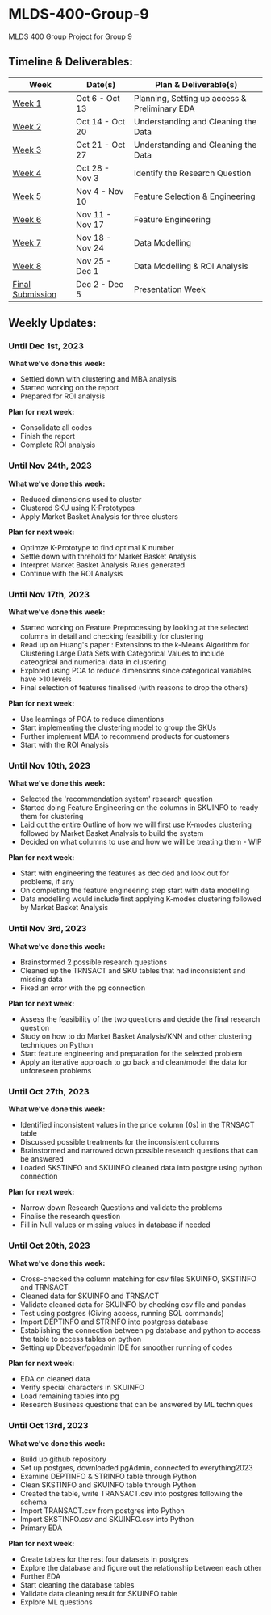 # MLDS-400-Group-9
MLDS 400 Group Project for Group 9

## Timeline & Deliverables: 
| Week | Date(s) | Plan & Deliverable(s) |
|----------|----------|----------|
| [Week 1](https://github.com/MSIA/MLDS-400-Group-9/tree/main/Week1)| Oct 6 - Oct 13 | Planning, Setting up access & Preliminary EDA |
| [Week 2](https://github.com/MSIA/MLDS-400-Group-9/tree/main/Week2)| Oct 14 - Oct 20 | Understanding and Cleaning the Data | 
| [Week 3](https://github.com/MSIA/MLDS-400-Group-9/tree/main/Week3)| Oct 21 - Oct 27 | Understanding and Cleaning the Data | 
| [Week 4](https://github.com/MSIA/MLDS-400-Group-9/tree/main/Week4)| Oct 28 - Nov 3 | Identify the Research Question | 
| [Week 5](https://github.com/MSIA/MLDS-400-Group-9/tree/main/Week5)| Nov 4 - Nov 10 | Feature Selection & Engineering | 
| [Week 6](https://github.com/MSIA/MLDS-400-Group-9/tree/main/Week6)| Nov 11 - Nov 17 | Feature Engineering|
| [Week 7](https://github.com/MSIA/MLDS-400-Group-9/tree/main/Week7)| Nov 18 - Nov 24 | Data Modelling| 
| [Week 8](https://github.com/MSIA/MLDS-400-Group-9/tree/main/Week8)| Nov 25 - Dec 1 | Data Modelling & ROI Analysis| 
| [Final Submission](https://github.com/MSIA/MLDS-400-Group-9/tree/main/Final%20Submission)| Dec 2 - Dec 5 | Presentation Week | 


## Weekly Updates: 

### Until Dec 1st, 2023
**What we’ve done this week:**
- Settled down with clustering and MBA analysis
- Started working on the report
- Prepared for ROI analysis

**Plan for next week:**
- Consolidate all codes
- Finish the report
- Complete ROI analysis

### Until Nov 24th, 2023
**What we’ve done this week:**
- Reduced dimensions used to cluster
- Clustered SKU using K-Prototypes
- Apply Market Basket Analysis for three clusters

**Plan for next week:**
- Optimze K-Prototype to find optimal K number
- Settle down with threhold for Market Basket Analysis
- Interpret Market Basket Analysis Rules generated
- Continue with the ROI Analysis

### Until Nov 17th, 2023
**What we’ve done this week:**
- Started working on Feature Preprocessing by looking at the selected columns in detail and checking feasibility for clustering
- Read up on Huang's paper : Extensions to the k-Means Algorithm for Clustering Large Data Sets with Categorical Values to include cateogrical and numerical data in clustering
- Explored using PCA to reduce dimensions since categorical variables have >10 levels
- Final selection of features finalised (with reasons to drop the others)

**Plan for next week:**
- Use learnings of PCA to reduce dimentions
- Start implementing the clustering model to group the SKUs
- Further implement MBA to recommend products for customers 
- Start with the ROI Analysis
  
### Until Nov 10th, 2023
**What we’ve done this week:**
- Selected the 'recommendation system' research question
- Started doing Feature Engineering on the columns in SKUINFO to ready them for clustering
- Laid out the entire Outline of how we will first use K-modes clustering followed by Market Basket Analysis to build the system
- Decided on what columns to use and how we will be treating them - WIP

**Plan for next week:**
- Start with engineering the features as decided and look out for problems, if any
- On completing the feature engineering step start with data modelling
- Data modelling would include first applying K-modes clustering followed by Market Basket Analysis
 
### Until Nov 3rd, 2023
**What we’ve done this week:**
- Brainstormed 2 possible research questions
- Cleaned up the TRNSACT and SKU tables that had inconsistent and missing data
- Fixed an error with the pg connection

**Plan for next week:**
- Assess the feasibility of the two questions and decide the final research question
- Study on how to do Market Basket Analysis/KNN and other clustering techniques on Python 
- Start feature engineering and preparation for the selected problem
- Apply an iterative approach to go back and clean/model the data for unforeseen problems 

### Until Oct 27th, 2023
**What we’ve done this week:**
- Identified inconsistent values in the price column (0s) in the TRNSACT table
- Discussed possible treatments for the inconsistent columns
- Brainstormed and narrowed down possible research questions that can be answered
- Loaded SKSTINFO and SKUINFO cleaned data into postgre using python connection

**Plan for next week:**
- Narrow down Research Questions and validate the problems
- Finalise the research question
- Fill in Null values or missing values in database if needed
  
### Until Oct 20th, 2023
**What we’ve done this week:**
- Cross-checked the column matching for csv files SKUINFO, SKSTINFO and TRNSACT
- Cleaned data for SKUINFO and TRNSACT
- Validate cleaned data for SKUINFO by checking csv file and pandas
- Test using postgres (Giving access, running SQL commands)
- Import DEPTINFO and STRINFO into postgress database
- Establishing the connection between pg database and python to access the table to access tables on python
- Setting up Dbeaver/pgadmin IDE for smoother running of codes

**Plan for next week:**
- EDA on cleaned data
- Verify special characters in SKUINFO
- Load remaining tables into pg
- Research Business questions that can be answered by ML techniques

### Until Oct 13rd, 2023
**What we’ve done this week:**
- Build up github repository
- Set up postgres, downloaded pgAdmin, connected to everything2023
- Examine DEPTINFO & STRINFO table through Python
- Clean SKSTINFO and SKUINFO table through Python
- Created the table, write TRANSACT.csv into postgres following the schema
- Import TRANSACT.csv from postgres into Python
- Import SKSTINFO.csv and SKUINFO.csv into Python
- Primary EDA 

**Plan for next week:**
- Create tables for the rest four datasets in postgres
- Explore the database and figure out the relationship between each other
- Further EDA
- Start cleaning the database tables
- Validate data cleaning result for SKUINFO table
- Explore ML questions
